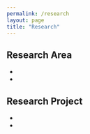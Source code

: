 ```yaml
---
permalink: /research
layout: page
title: "Research"
---
```


## Research Area
-
-


## Research Project
-
-
